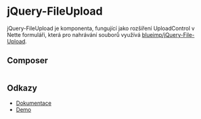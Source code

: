 # jQuery-FileUpload

jQuery-FileUpload je komponenta, fungující jako rozšíření UploadControl v Nette formuláři, která pro nahrávání souborů využívá [blueimp/jQuery-File-Upload](https://github.com/blueimp/jQuery-File-Upload).

## Composer
```

```

## Odkazy
* [Dokumentace](https://github.com/JZechy/jQuery-FileUpload/wiki)
* [Demo](http://zechy.cz/fileupload/)
